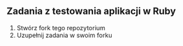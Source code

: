 ## Zadania z testowania aplikacji w Ruby

1. Stwórz fork tego repozytorium
2. Uzupełnij zadania w swoim forku
